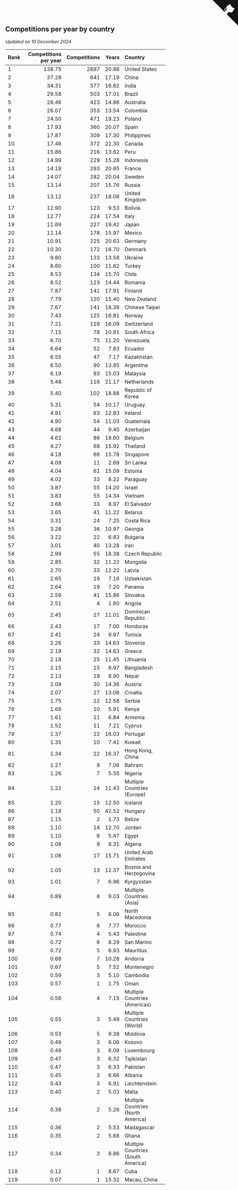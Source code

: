 ## Competitions per year by country

*Updated on 10 December 2024*

| Rank | Competitions per year | Competitions | Years | Country |
| :--- | ---: | ---: | ---: | :--- |
| 1 | 138.75 | 2897 | 20.88 | United States |
| 2 | 37.28 | 641 | 17.19 | China |
| 3 | 34.31 | 577 | 16.82 | India |
| 4 | 29.58 | 503 | 17.01 | Brazil |
| 5 | 28.46 | 423 | 14.86 | Australia |
| 6 | 26.07 | 353 | 13.54 | Colombia |
| 7 | 24.50 | 471 | 19.23 | Poland |
| 8 | 17.93 | 360 | 20.07 | Spain |
| 9 | 17.87 | 309 | 17.30 | Philippines |
| 10 | 17.46 | 372 | 21.30 | Canada |
| 11 | 15.86 | 216 | 13.62 | Peru |
| 12 | 14.99 | 229 | 15.28 | Indonesia |
| 13 | 14.19 | 293 | 20.65 | France |
| 14 | 14.07 | 282 | 20.04 | Sweden |
| 15 | 13.14 | 207 | 15.76 | Russia |
| 16 | 13.12 | 237 | 18.06 | United Kingdom |
| 17 | 12.90 | 123 | 9.53 | Bolivia |
| 18 | 12.77 | 224 | 17.54 | Italy |
| 19 | 11.69 | 227 | 19.42 | Japan |
| 20 | 11.14 | 178 | 15.97 | Mexico |
| 21 | 10.91 | 225 | 20.63 | Germany |
| 22 | 10.30 | 172 | 16.70 | Denmark |
| 23 | 9.80 | 133 | 13.58 | Ukraine |
| 24 | 8.60 | 100 | 11.62 | Turkey |
| 25 | 8.53 | 134 | 15.70 | Chile |
| 26 | 8.52 | 123 | 14.44 | Romania |
| 27 | 7.87 | 141 | 17.91 | Finland |
| 28 | 7.79 | 120 | 15.40 | New Zealand |
| 29 | 7.67 | 141 | 18.38 | Chinese Taipei |
| 30 | 7.43 | 125 | 16.81 | Norway |
| 31 | 7.21 | 116 | 16.09 | Switzerland |
| 32 | 7.15 | 78 | 10.91 | South Africa |
| 33 | 6.70 | 75 | 11.20 | Venezuela |
| 34 | 6.64 | 52 | 7.83 | Ecuador |
| 35 | 6.55 | 47 | 7.17 | Kazakhstan |
| 36 | 6.50 | 90 | 13.85 | Argentina |
| 37 | 6.19 | 93 | 15.03 | Malaysia |
| 38 | 5.48 | 116 | 21.17 | Netherlands |
| 39 | 5.40 | 102 | 18.88 | Republic of Korea |
| 40 | 5.31 | 54 | 10.17 | Uruguay |
| 41 | 4.91 | 63 | 12.83 | Ireland |
| 42 | 4.90 | 54 | 11.03 | Guatemala |
| 43 | 4.68 | 44 | 9.40 | Azerbaijan |
| 44 | 4.62 | 86 | 18.60 | Belgium |
| 45 | 4.27 | 68 | 15.92 | Thailand |
| 46 | 4.18 | 66 | 15.78 | Singapore |
| 47 | 4.09 | 11 | 2.69 | Sri Lanka |
| 48 | 4.04 | 61 | 15.09 | Estonia |
| 49 | 4.02 | 33 | 8.22 | Paraguay |
| 50 | 3.87 | 55 | 14.20 | Israel |
| 51 | 3.83 | 55 | 14.34 | Vietnam |
| 52 | 3.68 | 33 | 8.97 | El Salvador |
| 53 | 3.65 | 41 | 11.22 | Belarus |
| 54 | 3.31 | 24 | 7.25 | Costa Rica |
| 55 | 3.28 | 36 | 10.97 | Georgia |
| 56 | 3.22 | 22 | 6.83 | Bulgaria |
| 57 | 3.01 | 40 | 13.28 | Iran |
| 58 | 2.99 | 55 | 18.38 | Czech Republic |
| 59 | 2.85 | 32 | 11.22 | Mongolia |
| 60 | 2.70 | 33 | 12.22 | Latvia |
| 61 | 2.65 | 19 | 7.16 | Uzbekistan |
| 62 | 2.64 | 19 | 7.20 | Panama |
| 63 | 2.59 | 41 | 15.86 | Slovakia |
| 64 | 2.51 | 4 | 1.60 | Angola |
| 65 | 2.45 | 27 | 11.01 | Dominican Republic |
| 66 | 2.43 | 17 | 7.00 | Honduras |
| 67 | 2.41 | 24 | 9.97 | Tunisia |
| 68 | 2.26 | 33 | 14.63 | Slovenia |
| 69 | 2.19 | 32 | 14.63 | Greece |
| 70 | 2.18 | 25 | 11.45 | Lithuania |
| 71 | 2.15 | 15 | 6.97 | Bangladesh |
| 72 | 2.13 | 19 | 8.90 | Nepal |
| 73 | 2.09 | 30 | 14.36 | Austria |
| 74 | 2.07 | 27 | 13.06 | Croatia |
| 75 | 1.75 | 22 | 12.58 | Serbia |
| 76 | 1.69 | 10 | 5.91 | Kenya |
| 77 | 1.61 | 11 | 6.84 | Armenia |
| 78 | 1.52 | 11 | 7.21 | Cyprus |
| 79 | 1.37 | 22 | 16.03 | Portugal |
| 80 | 1.35 | 10 | 7.41 | Kuwait |
| 81 | 1.34 | 22 | 16.37 | Hong Kong, China |
| 82 | 1.27 | 9 | 7.06 | Bahrain |
| 83 | 1.26 | 7 | 5.55 | Nigeria |
| 84 | 1.22 | 14 | 11.43 | Multiple Countries (Europe) |
| 85 | 1.20 | 15 | 12.50 | Iceland |
| 86 | 1.18 | 50 | 42.52 | Hungary |
| 87 | 1.15 | 2 | 1.73 | Belize |
| 88 | 1.10 | 14 | 12.70 | Jordan |
| 89 | 1.10 | 6 | 5.47 | Egypt |
| 90 | 1.08 | 9 | 8.31 | Algeria |
| 91 | 1.08 | 17 | 15.71 | United Arab Emirates |
| 92 | 1.05 | 13 | 12.37 | Bosnia and Herzegovina |
| 93 | 1.01 | 7 | 6.96 | Kyrgyzstan |
| 94 | 0.89 | 8 | 9.03 | Multiple Countries (Asia) |
| 95 | 0.82 | 5 | 6.06 | North Macedonia |
| 96 | 0.77 | 6 | 7.77 | Morocco |
| 97 | 0.74 | 4 | 5.43 | Palestine |
| 98 | 0.72 | 6 | 8.29 | San Marino |
| 99 | 0.72 | 5 | 6.93 | Mauritius |
| 100 | 0.68 | 7 | 10.28 | Andorra |
| 101 | 0.67 | 5 | 7.52 | Montenegro |
| 102 | 0.59 | 3 | 5.10 | Cambodia |
| 103 | 0.57 | 1 | 1.75 | Oman |
| 104 | 0.56 | 4 | 7.15 | Multiple Countries (Americas) |
| 105 | 0.55 | 3 | 5.49 | Multiple Countries (World) |
| 106 | 0.53 | 5 | 9.38 | Moldova |
| 107 | 0.49 | 3 | 6.06 | Kosovo |
| 108 | 0.49 | 3 | 6.08 | Luxembourg |
| 109 | 0.47 | 3 | 6.32 | Tajikistan |
| 110 | 0.47 | 3 | 6.33 | Pakistan |
| 111 | 0.45 | 3 | 6.66 | Albania |
| 112 | 0.43 | 3 | 6.91 | Liechtenstein |
| 113 | 0.40 | 2 | 5.03 | Malta |
| 114 | 0.38 | 2 | 5.26 | Multiple Countries (North America) |
| 115 | 0.36 | 2 | 5.53 | Madagascar |
| 116 | 0.35 | 2 | 5.68 | Ghana |
| 117 | 0.34 | 3 | 8.86 | Multiple Countries (South America) |
| 118 | 0.12 | 1 | 8.67 | Cuba |
| 119 | 0.07 | 1 | 15.32 | Macau, China |


<a href="https://github.com/JustinTimeCuber/wca_statistics" class="github-corner" aria-label="View source on Github"><svg width="80" height="80" viewBox="0 0 250 250" style="fill:#151513; color:#fff; position: absolute; top: 0; border: 0; right: 0;" aria-hidden="true"><path d="M0,0 L115,115 L130,115 L142,142 L250,250 L250,0 Z"></path><path d="M128.3,109.0 C113.8,99.7 119.0,89.6 119.0,89.6 C122.0,82.7 120.5,78.6 120.5,78.6 C119.2,72.0 123.4,76.3 123.4,76.3 C127.3,80.9 125.5,87.3 125.5,87.3 C122.9,97.6 130.6,101.9 134.4,103.2" fill="currentColor" style="transform-origin: 130px 106px;" class="octo-arm"></path><path d="M115.0,115.0 C114.9,115.1 118.7,116.5 119.8,115.4 L133.7,101.6 C136.9,99.2 139.9,98.4 142.2,98.6 C133.8,88.0 127.5,74.4 143.8,58.0 C148.5,53.4 154.0,51.2 159.7,51.0 C160.3,49.4 163.2,43.6 171.4,40.1 C171.4,40.1 176.1,42.5 178.8,56.2 C183.1,58.6 187.2,61.8 190.9,65.4 C194.5,69.0 197.7,73.2 200.1,77.6 C213.8,80.2 216.3,84.9 216.3,84.9 C212.7,93.1 206.9,96.0 205.4,96.6 C205.1,102.4 203.0,107.8 198.3,112.5 C181.9,128.9 168.3,122.5 157.7,114.1 C157.9,116.9 156.7,120.9 152.7,124.9 L141.0,136.5 C139.8,137.7 141.6,141.9 141.8,141.8 Z" fill="currentColor" class="octo-body"></path></svg></a><style>.github-corner:hover .octo-arm{animation:octocat-wave 560ms ease-in-out}@keyframes octocat-wave{0%,100%{transform:rotate(0)}20%,60%{transform:rotate(-25deg)}40%,80%{transform:rotate(10deg)}}@media (max-width:500px){.github-corner:hover .octo-arm{animation:none}.github-corner .octo-arm{animation:octocat-wave 560ms ease-in-out}}</style>

